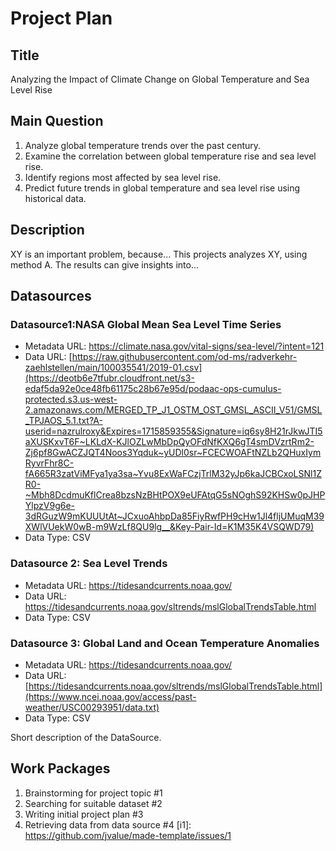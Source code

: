 # Project Plan

## Title
<!-- Give your project a short title. -->
Analyzing the Impact of Climate Change on Global Temperature and Sea Level Rise
## Main Question

<!-- Think about one main question you want to answer based on the data. -->
1.  Analyze global temperature trends over the past century.
2.	Examine the correlation between global temperature rise and sea level rise.
3.	Identify regions most affected by sea level rise.
4.	Predict future trends in global temperature and sea level rise using historical data.


## Description

<!-- Describe your data science project in max. 200 words. Consider writing about why and how you attempt it. -->
XY is an important problem, because... This projects analyzes XY, using method A. The results can give insights into...

## Datasources

<!-- Describe each datasources you plan to use in a section. Use the prefic "DatasourceX" where X is the id of the datasource. -->

### Datasource1:NASA Global Mean Sea Level Time Series
* Metadata URL: https://climate.nasa.gov/vital-signs/sea-level/?intent=121
* Data URL: [https://raw.githubusercontent.com/od-ms/radverkehr-zaehlstellen/main/100035541/2019-01.csv](https://deotb6e7tfubr.cloudfront.net/s3-edaf5da92e0ce48fb61175c28b67e95d/podaac-ops-cumulus-protected.s3.us-west-2.amazonaws.com/MERGED_TP_J1_OSTM_OST_GMSL_ASCII_V51/GMSL_TPJAOS_5.1.txt?A-userid=nazrulroxy&Expires=1715859355&Signature=iq6sy8H21rJkwJTI5aXUSKxvT6F~LKLdX-KJlOZLwMbDpQyOFdNfKXQ6gT4smDVzrtRm2-Zj6pf8GwACZJQT4Noos3Yqduk~yUDl0sr~FCECWOAFtNZLb2QHuxIymRyvrFhr8C-fA665R3zatViMFya1ya3sa~Yvu8ExWaFCzjTrlM32yJp6kaJCBCxoLSNl1ZR0-~Mbh8DcdmuKflCrea8bzsNzBHtPOX9eUFAtqG5sNOghS92KHSw0pJHPYlpzV9g6e-3dRGuzW9mKUUUtAt~JCxuoAhbpDa85FiyRwfPH9cHw1Jl4fljUMuqM39XWlVUekW0wB-m9WzLf8QU9lg__&Key-Pair-Id=K1M35K4VSQWD79)
* Data Type: CSV

### Datasource 2: Sea Level Trends
* Metadata URL: https://tidesandcurrents.noaa.gov/
* Data URL: https://tidesandcurrents.noaa.gov/sltrends/mslGlobalTrendsTable.html
* Data Type: CSV

### Datasource 3: Global Land and Ocean Temperature Anomalies
* Metadata URL: https://tidesandcurrents.noaa.gov/
* Data URL: [https://tidesandcurrents.noaa.gov/sltrends/mslGlobalTrendsTable.html](https://www.ncei.noaa.gov/access/past-weather/USC00293951/data.txt)
* Data Type: CSV

Short description of the DataSource.

## Work Packages

<!-- List of work packages ordered sequentially, each pointing to an issue with more details. -->

1. Brainstorming for project topic #1
2. Searching for suitable dataset #2
3. Writing initial project plan #3
4. Retrieving data from data source #4
[i1]: https://github.com/jvalue/made-template/issues/1
